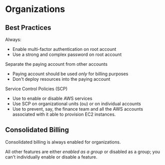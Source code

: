 # Organizations

## Best Practices

Always:

* Enable multi-factor authentication on root account
* Use a strong and complex password on root account

Separate the paying account from other accounts

* Paying account should be used *only* for billing purposes
* Don't deploy resources into the paying account

Service Control Policies (SCP)

* Use to enable or disable AWS services
* Use SCP on organizational units (ou) or on individual accounts
* Use to prevent, say, the finance team and all the AWS accounts associated with it able to provision EC2 instances.

## Consolidated Billing

Consolidated billing is always enabled for organizations. 

All other features are either *enabled as a group* or disabled as a group; you can't individually enable or disable a feature. 
